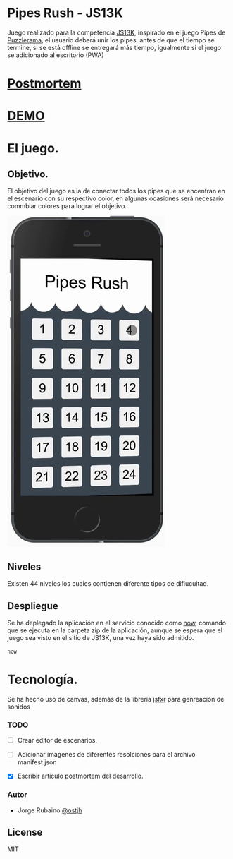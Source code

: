 # Pipes Rush - JS13K

Juego realizado para la competencia [JS13K], inspirado en el juego Pipes de [Puzzlerama], el usuario deberá unir los pipes, antes de que el tiempo se termine, si se está offline se entregará más tiempo, igualmente si el juego se adicionado al escritorio (PWA)

# [Postmortem]

# [DEMO]

# El juego.

## Objetivo.

El objetivo del juego es la de conectar todos los pipes que se encentran en el escenario con su respectivo color, en algunas ocasiones será necesario commbiar colores para lograr el objetivo.

![image](https://github.com/Jorger/PipesRush_JS13k/blob/master/pipes.gif?raw=true)

## Niveles

Existen 44 niveles los cuales contienen diferente tipos de difiucultad.

## Despliegue

Se ha deplegado la aplicación en el servicio conocido como [now], comando que se ejecuta en la carpeta zip de la aplicación, aunque se espera que el juego sea visto en el sitio de JS13K, una vez haya sido admitido.

```
now
```

# Tecnología.

Se ha hecho uso de canvas, además de la librería [jsfxr] para genreación de sonidos

### TODO

- [ ] Crear editor de escenarios.
- [ ] Adicionar imágenes de diferentes resolciones para el archivo manifest.json
- [x] Escribir artículo postmortem del desarrollo.


### Autor
* Jorge Rubaino [@ostjh]

License
----
MIT

[@ostjh]:https://twitter.com/ostjh
[JS13K]:https://js13kgames.com/
[Puzzlerama]:https://play.google.com/store/apps/details?id=com.leodesol.games.puzzlecollection&hl=es_419
[DEMO]:https://pipes-rush-js13k.now.sh
[jsfxr]:https://github.com/mneubrand/jsfxr
[now]:https://zeit.co/now
[Postmortem]:https://medium.com/@ostjh/pipes-rush-js13k-f4679d175f74
